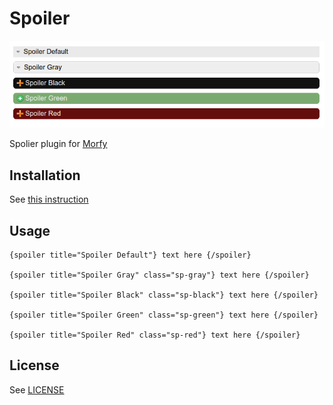 # Spoiler

![Spoiler](screenshot.png)

Spolier plugin for [Morfy](https://github.com/morfy-cms/morfy)

## Installation
See [this instruction](http://morfy.org/documentation/plugins/plugins-installation)

## Usage
```
{spoiler title="Spoiler Default"} text here {/spoiler}

{spoiler title="Spoiler Gray" class="sp-gray"} text here {/spoiler}

{spoiler title="Spoiler Black" class="sp-black"} text here {/spoiler}

{spoiler title="Spoiler Green" class="sp-green"} text here {/spoiler}

{spoiler title="Spoiler Red" class="sp-red"} text here {/spoiler}
```

## License
See [LICENSE](https://github.com/morfy-cms/morfy-plugin-spolier/blob/master/LICENSE)
